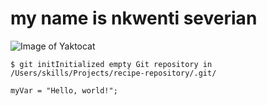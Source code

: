 # my name is nkwenti severian
![Image of Yaktocat](https://octodex.github.com/images/yaktocat.png)
```
$ git initInitialized empty Git repository in /Users/skills/Projects/recipe-repository/.git/
``` 
```javascriptvar
myVar = "Hello, world!";
```
